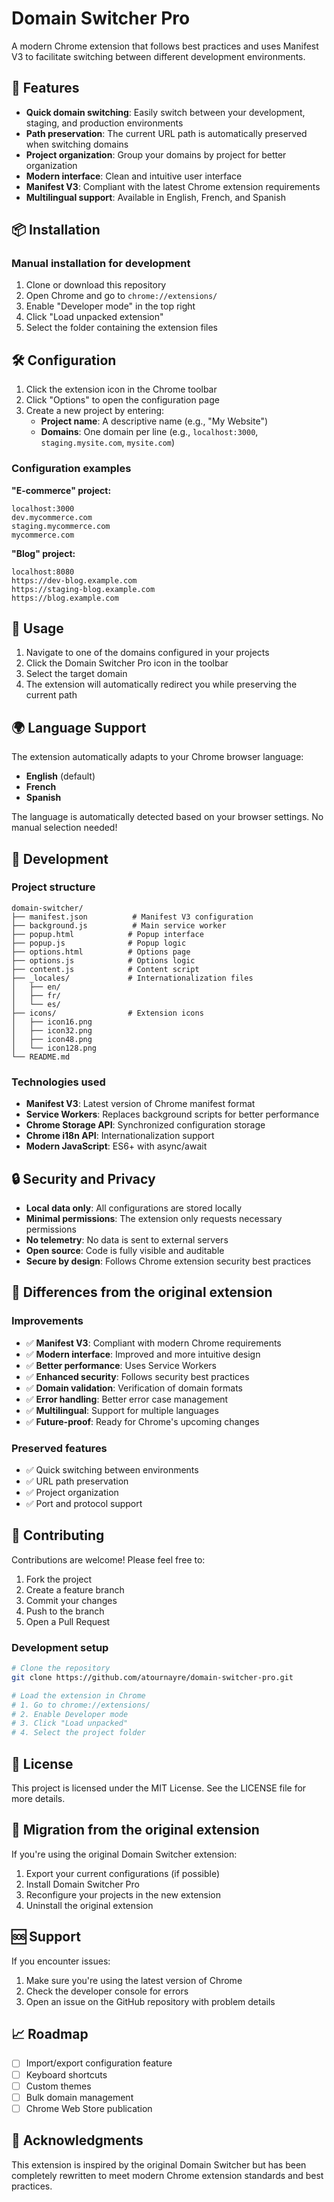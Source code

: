 # Domain Switcher Pro

A modern Chrome extension that follows best practices and uses Manifest V3 to facilitate switching between different development environments.

## 🚀 Features

- **Quick domain switching**: Easily switch between your development, staging, and production environments
- **Path preservation**: The current URL path is automatically preserved when switching domains
- **Project organization**: Group your domains by project for better organization
- **Modern interface**: Clean and intuitive user interface
- **Manifest V3**: Compliant with the latest Chrome extension requirements
- **Multilingual support**: Available in English, French, and Spanish

## 📦 Installation

### Manual installation for development

1. Clone or download this repository
2. Open Chrome and go to `chrome://extensions/`
3. Enable "Developer mode" in the top right
4. Click "Load unpacked extension"
5. Select the folder containing the extension files

## 🛠️ Configuration

1. Click the extension icon in the Chrome toolbar
2. Click "Options" to open the configuration page
3. Create a new project by entering:
   - **Project name**: A descriptive name (e.g., "My Website")
   - **Domains**: One domain per line (e.g., `localhost:3000`, `staging.mysite.com`, `mysite.com`)

### Configuration examples

**"E-commerce" project:**
```
localhost:3000
dev.mycommerce.com
staging.mycommerce.com
mycommerce.com
```

**"Blog" project:**
```
localhost:8080
https://dev-blog.example.com
https://staging-blog.example.com
https://blog.example.com
```

## 📱 Usage

1. Navigate to one of the domains configured in your projects
2. Click the Domain Switcher Pro icon in the toolbar
3. Select the target domain
4. The extension will automatically redirect you while preserving the current path

## 🌍 Language Support

The extension automatically adapts to your Chrome browser language:
- **English** (default)
- **French**
- **Spanish**

The language is automatically detected based on your browser settings. No manual selection needed!

## 🔧 Development

### Project structure

```
domain-switcher/
├── manifest.json          # Manifest V3 configuration
├── background.js          # Main service worker
├── popup.html            # Popup interface
├── popup.js              # Popup logic
├── options.html          # Options page
├── options.js            # Options logic
├── content.js            # Content script
├── _locales/             # Internationalization files
│   ├── en/
│   ├── fr/
│   └── es/
├── icons/                # Extension icons
│   ├── icon16.png
│   ├── icon32.png
│   ├── icon48.png
│   └── icon128.png
└── README.md
```

### Technologies used

- **Manifest V3**: Latest version of Chrome manifest format
- **Service Workers**: Replaces background scripts for better performance
- **Chrome Storage API**: Synchronized configuration storage
- **Chrome i18n API**: Internationalization support
- **Modern JavaScript**: ES6+ with async/await

## 🔒 Security and Privacy

- **Local data only**: All configurations are stored locally
- **Minimal permissions**: The extension only requests necessary permissions
- **No telemetry**: No data is sent to external servers
- **Open source**: Code is fully visible and auditable
- **Secure by design**: Follows Chrome extension security best practices

## 🎯 Differences from the original extension

### Improvements

- ✅ **Manifest V3**: Compliant with modern Chrome requirements
- ✅ **Modern interface**: Improved and more intuitive design
- ✅ **Better performance**: Uses Service Workers
- ✅ **Enhanced security**: Follows security best practices
- ✅ **Domain validation**: Verification of domain formats
- ✅ **Error handling**: Better error case management
- ✅ **Multilingual**: Support for multiple languages
- ✅ **Future-proof**: Ready for Chrome's upcoming changes

### Preserved features

- ✅ Quick switching between environments
- ✅ URL path preservation
- ✅ Project organization
- ✅ Port and protocol support

## 🤝 Contributing

Contributions are welcome! Please feel free to:

1. Fork the project
2. Create a feature branch
3. Commit your changes
4. Push to the branch
5. Open a Pull Request

### Development setup

```bash
# Clone the repository
git clone https://github.com/atournayre/domain-switcher-pro.git

# Load the extension in Chrome
# 1. Go to chrome://extensions/
# 2. Enable Developer mode
# 3. Click "Load unpacked"
# 4. Select the project folder
```

## 📄 License

This project is licensed under the MIT License. See the LICENSE file for more details.

## 🔄 Migration from the original extension

If you're using the original Domain Switcher extension:

1. Export your current configurations (if possible)
2. Install Domain Switcher Pro
3. Reconfigure your projects in the new extension
4. Uninstall the original extension

## 🆘 Support

If you encounter issues:

1. Make sure you're using the latest version of Chrome
2. Check the developer console for errors
3. Open an issue on the GitHub repository with problem details

## 📈 Roadmap

- [ ] Import/export configuration feature
- [ ] Keyboard shortcuts
- [ ] Custom themes
- [ ] Bulk domain management
- [ ] Chrome Web Store publication

## 🙏 Acknowledgments

This extension is inspired by the original Domain Switcher but has been completely rewritten to meet modern Chrome extension standards and best practices.